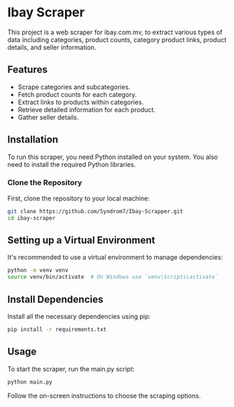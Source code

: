 # Ibay Scraper

This project is a web scraper for ibay.com.mv, to extract various types of data including categories, product counts, category product links, product details, and seller information.

## Features

- Scrape categories and subcategories.
- Fetch product counts for each category.
- Extract links to products within categories.
- Retrieve detailed information for each product.
- Gather seller details.

## Installation

To run this scraper, you need Python installed on your system. You also need to install the required Python libraries.

### Clone the Repository

First, clone the repository to your local machine:

```bash
git clone https://github.com/Syndrom7/Ibay-Scrapper.git
cd ibay-scraper
```

## Setting up a Virtual Environment

It's recommended to use a virtual environment to manage dependencies:

```bash
python -m venv venv
source venv/bin/activate  # On Windows use `venv\Scripts\activate`
```

## Install Dependencies

Install all the necessary dependencies using pip:

```bash
pip install -r requirements.txt
```

## Usage

To start the scraper, run the main.py script:

```bash
python main.py
```

Follow the on-screen instructions to choose the scraping options.